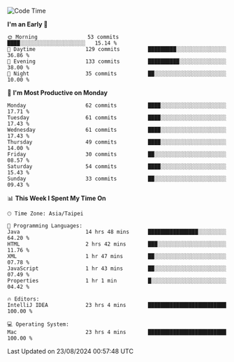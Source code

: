 <!--START_SECTION:waka-->
![Code Time](http://img.shields.io/badge/Code%20Time-1%2C281%20hrs%2045%20mins-blue)

**I'm an Early 🐤** 

```text
🌞 Morning                53 commits          ████░░░░░░░░░░░░░░░░░░░░░   15.14 % 
🌆 Daytime                129 commits         █████████░░░░░░░░░░░░░░░░   36.86 % 
🌃 Evening                133 commits         ██████████░░░░░░░░░░░░░░░   38.00 % 
🌙 Night                  35 commits          ██░░░░░░░░░░░░░░░░░░░░░░░   10.00 % 
```
📅 **I'm Most Productive on Monday** 

```text
Monday                   62 commits          ████░░░░░░░░░░░░░░░░░░░░░   17.71 % 
Tuesday                  61 commits          ████░░░░░░░░░░░░░░░░░░░░░   17.43 % 
Wednesday                61 commits          ████░░░░░░░░░░░░░░░░░░░░░   17.43 % 
Thursday                 49 commits          ████░░░░░░░░░░░░░░░░░░░░░   14.00 % 
Friday                   30 commits          ██░░░░░░░░░░░░░░░░░░░░░░░   08.57 % 
Saturday                 54 commits          ████░░░░░░░░░░░░░░░░░░░░░   15.43 % 
Sunday                   33 commits          ██░░░░░░░░░░░░░░░░░░░░░░░   09.43 % 
```


📊 **This Week I Spent My Time On** 

```text
🕑︎ Time Zone: Asia/Taipei

💬 Programming Languages: 
Java                     14 hrs 48 mins      ████████████████░░░░░░░░░   64.20 % 
HTML                     2 hrs 42 mins       ███░░░░░░░░░░░░░░░░░░░░░░   11.76 % 
XML                      1 hr 47 mins        ██░░░░░░░░░░░░░░░░░░░░░░░   07.78 % 
JavaScript               1 hr 43 mins        ██░░░░░░░░░░░░░░░░░░░░░░░   07.49 % 
Properties               1 hr 1 min          █░░░░░░░░░░░░░░░░░░░░░░░░   04.42 % 

🔥 Editors: 
IntelliJ IDEA            23 hrs 4 mins       █████████████████████████   100.00 % 

💻 Operating System: 
Mac                      23 hrs 4 mins       █████████████████████████   100.00 % 
```


 Last Updated on 23/08/2024 00:57:48 UTC
<!--END_SECTION:waka-->
